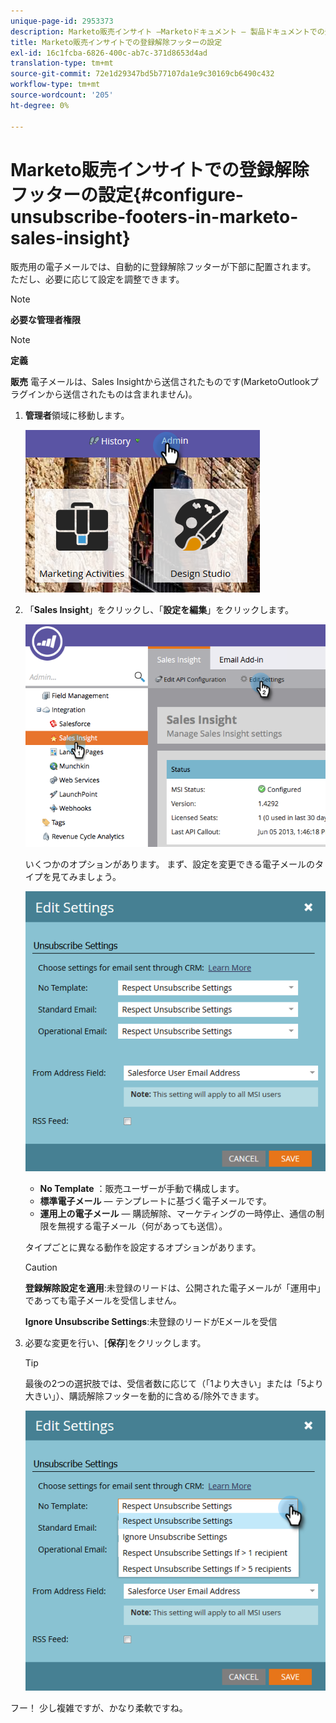 ```yaml
---
unique-page-id: 2953373
description: Marketo販売インサイト —Marketoドキュメント — 製品ドキュメントでの登録解除フッターの設定
title: Marketo販売インサイトでの登録解除フッターの設定
exl-id: 16c1fcba-6826-400c-ab7c-371d8653d4ad
translation-type: tm+mt
source-git-commit: 72e1d29347bd5b77107da1e9c30169cb6490c432
workflow-type: tm+mt
source-wordcount: '205'
ht-degree: 0%

---
```


# Marketo販売インサイトでの登録解除フッターの設定{#configure-unsubscribe-footers-in-marketo-sales-insight}

販売用の電子メールでは、自動的に登録解除フッターが下部に配置されます。 ただし、必要に応じて設定を調整できます。

>[!NOTE]
>
>**必要な管理者権限**

>[!NOTE]
>
>**定義**
>
>**販売** 電子メールは、Sales Insightから送信されたものです(MarketoOutlookプラグインから送信されたものは含まれません)。

1. **管理者**&#x200B;領域に移動します。

   ![](assets/one-1.png)

1. 「**Sales Insight**」をクリックし、「**設定を編集**」をクリックします。

   ![](assets/two-1.png)

   いくつかのオプションがあります。 まず、設定を変更できる電子メールのタイプを見てみましょう。

   ![](assets/three-1.png)

   * **No Template** ：販売ユーザーが手動で構成します。
   * **標準電子メール**  — テンプレートに基づく電子メールです。
   * **運用上の電子メール**  — 購読解除、マーケティングの一時停止、通信の制限を無視する電子メール（何があっても送信）。

   タイプごとに異なる動作を設定するオプションがあります。

   >[!CAUTION]
   >
   >**登録解除設定を適用**:未登録のリードは、公開された電子メールが「運用中」であっても電子メールを受信しません。
   >
   >**Ignore Unsubscribe Settings**:未登録のリードがEメールを受信

1. 必要な変更を行い、[**保存**]をクリックします。

   >[!TIP]
   >
   >最後の2つの選択肢では、受信者数に応じて（「1より大きい」または「5より大きい」）、購読解除フッターを動的に含める/除外できます。

   ![](assets/four-1.png)

フー！ 少し複雑ですが、かなり柔軟ですね。
